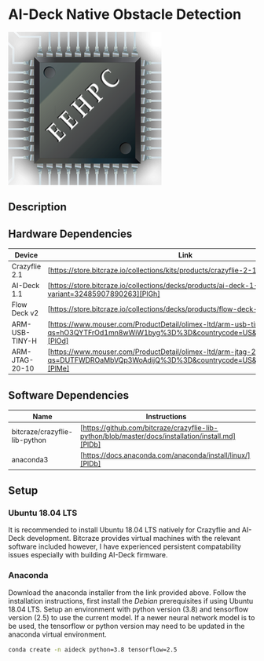 # AI-Deck Native Obstacle Detection
![logo](https://github.com/GriffinBonner/ai-deck_obs_native/blob/main/Images/eehpc.png)

## Description

## Hardware Dependencies
| Device | Link |
| ------ | ------ |
| Crazyflie 2.1 | [https://store.bitcraze.io/collections/kits/products/crazyflie-2-1][PlDb] |
| AI-Deck 1.1 | [https://store.bitcraze.io/collections/decks/products/ai-deck-1-1?variant=32485907890263][PlGh] |
| Flow Deck v2 | [https://store.bitcraze.io/collections/decks/products/flow-deck-v2][PlGd] |
| ARM-USB-TINY-H | [https://www.mouser.com/ProductDetail/olimex-ltd/arm-usb-tiny-h/?qs=hO3QYTFrOd1mn8wWiW1byg%3D%3D&countrycode=US&currencycode=USD][PlOd] |
| ARM-JTAG-20-10 | [https://www.mouser.com/ProductDetail/olimex-ltd/arm-jtag-20-10/?qs=DUTFWDROaMbVQp3WoAdijQ%3D%3D&countrycode=US&currencycode=USD][PlMe] |

## Software Dependencies
| Name | Instructions |
| ------ | ------ |
| bitcraze/crazyflie-lib-python | [https://github.com/bitcraze/crazyflie-lib-python/blob/master/docs/installation/install.md][PlDb] |
| anaconda3 | [https://docs.anaconda.com/anaconda/install/linux/][PlDb] |

## Setup

### Ubuntu 18.04 LTS
It is recommended to install Ubuntu 18.04 LTS natively for Crazyflie and AI-Deck development. Bitcraze provides 
virtual machines with the relevant software included however, I have experienced persistent compatability issues 
especially with building AI-Deck firmware. 

### Anaconda
Download the anaconda installer from the link provided above. Follow the installation instructions, first 
install the *Debian* prerequisites if using Ubuntu 18.04 LTS. Setup an environment with python version (3.8) and 
tensorflow version (2.5) to use the current model. If a newer neural network model is to be used, the tensorflow
or python version may need to be updated in the anaconda virtual environment. 

```sh
conda create -n aideck python=3.8 tensorflow=2.5
```

